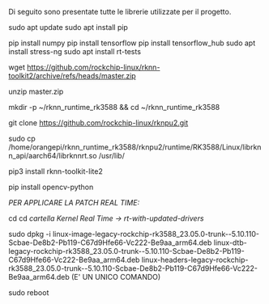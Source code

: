 Di seguito sono presentate tutte le librerie utilizzate per il progetto.

sudo apt update
sudo apt install pip
 
pip install numpy
pip install tensorflow
pip install tensorflow_hub
sudo apt install stress-ng
sudo apt install rt-tests
 
wget https://github.com/rockchip-linux/rknn-toolkit2/archive/refs/heads/master.zip
 
unzip master.zip
 
mkdir -p ~/rknn_runtime_rk3588 && cd ~/rknn_runtime_rk3588
 
git clone https://github.com/rockchip-linux/rknpu2.git
 
sudo cp /home/orangepi/rknn_runtime_rk3588/rknpu2/runtime/RK3588/Linux/librknn_api/aarch64/librknnrt.so /usr/lib/
 
pip3 install rknn-toolkit-lite2
 
pip install opencv-python
 
*PER APPLICARE LA PATCH REAL TIME:*
 
cd
cd *cartella Kernel Real Time -> rt-with-updated-drivers*
 
sudo dpkg -i linux-image-legacy-rockchip-rk3588_23.05.0-trunk--5.10.110-Scbae-De8b2-Pb119-C67d9Hfe66-Vc222-Be9aa_arm64.deb linux-dtb-legacy-rockchip-rk3588_23.05.0-trunk--5.10.110-Scbae-De8b2-Pb119-C67d9Hfe66-Vc222-Be9aa_arm64.deb linux-headers-legacy-rockchip-rk3588_23.05.0-trunk--5.10.110-Scbae-De8b2-Pb119-C67d9Hfe66-Vc222-Be9aa_arm64.deb
(E' UN UNICO COMANDO)
 
sudo reboot
